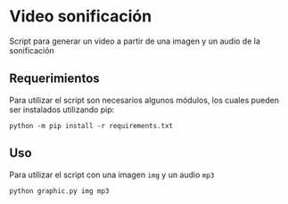 # Video sonificación
Script para generar un video a partir de una imagen y un audio de la sonificación

## Requerimientos
Para utilizar el script son necesarios algunos módulos, los cuales pueden ser instalados utilizando pip:
```Shell
python -m pip install -r requirements.txt
```


## Uso

Para utilizar el script con una imagen `img` y un audio `mp3`
```Shell
python graphic.py img mp3
```
